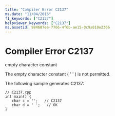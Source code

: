 ```yaml
---
title: "Compiler Error C2137"
ms.date: "11/04/2016"
f1_keywords: ["C2137"]
helpviewer_keywords: ["C2137"]
ms.assetid: 984687ee-7766-4f6b-ae15-0c9a010e2366
---
```

# Compiler Error C2137

empty character constant

The empty character constant ( ' ' ) is not permitted.

The following sample generates C2137:

```
// C2137.cpp
int main() {
   char c = '';   // C2137
   char d = ' ';   // OK
}
```